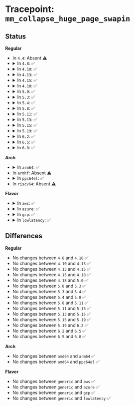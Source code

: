 # Tracepoint: <code>mm_collapse_huge_page_swapin</code>

## Status
<b>Regular</b>
<ul>
<li>
In <code>4.4</code>: Absent ⚠️
</li>
<li>
<details>
<summary>In <code>4.8</code>: ✅</summary>

Event:

```c
struct trace_event_raw_mm_collapse_huge_page_swapin {
    struct trace_entry ent;
    struct mm_struct *mm;
    int swapped_in;
    int referenced;
    int ret;
    char __data[0];
};
```
Function:

```c
void trace_event_raw_event_mm_collapse_huge_page_swapin(void *__data, struct mm_struct *mm, int swapped_in, int referenced, int ret);
```
</details>
</li>
<li>
<details>
<summary>In <code>4.10</code>: ✅</summary>

Event:

```c
struct trace_event_raw_mm_collapse_huge_page_swapin {
    struct trace_entry ent;
    struct mm_struct *mm;
    int swapped_in;
    int referenced;
    int ret;
    char __data[0];
};
```
Function:

```c
void trace_event_raw_event_mm_collapse_huge_page_swapin(void *__data, struct mm_struct *mm, int swapped_in, int referenced, int ret);
```
</details>
</li>
<li>
<details>
<summary>In <code>4.13</code>: ✅</summary>

Event:

```c
struct trace_event_raw_mm_collapse_huge_page_swapin {
    struct trace_entry ent;
    struct mm_struct *mm;
    int swapped_in;
    int referenced;
    int ret;
    char __data[0];
};
```
Function:

```c
void trace_event_raw_event_mm_collapse_huge_page_swapin(void *__data, struct mm_struct *mm, int swapped_in, int referenced, int ret);
```
</details>
</li>
<li>
<details>
<summary>In <code>4.15</code>: ✅</summary>

Event:

```c
struct trace_event_raw_mm_collapse_huge_page_swapin {
    struct trace_entry ent;
    struct mm_struct *mm;
    int swapped_in;
    int referenced;
    int ret;
    char __data[0];
};
```
Function:

```c
void trace_event_raw_event_mm_collapse_huge_page_swapin(void *__data, struct mm_struct *mm, int swapped_in, int referenced, int ret);
```
</details>
</li>
<li>
<details>
<summary>In <code>4.18</code>: ✅</summary>

Event:

```c
struct trace_event_raw_mm_collapse_huge_page_swapin {
    struct trace_entry ent;
    struct mm_struct *mm;
    int swapped_in;
    int referenced;
    int ret;
    char __data[0];
};
```
Function:

```c
void trace_event_raw_event_mm_collapse_huge_page_swapin(void *__data, struct mm_struct *mm, int swapped_in, int referenced, int ret);
```
</details>
</li>
<li>
<details>
<summary>In <code>5.0</code>: ✅</summary>

Event:

```c
struct trace_event_raw_mm_collapse_huge_page_swapin {
    struct trace_entry ent;
    struct mm_struct *mm;
    int swapped_in;
    int referenced;
    int ret;
    char __data[0];
};
```
Function:

```c
void trace_event_raw_event_mm_collapse_huge_page_swapin(void *__data, struct mm_struct *mm, int swapped_in, int referenced, int ret);
```
</details>
</li>
<li>
<details>
<summary>In <code>5.3</code>: ✅</summary>

Event:

```c
struct trace_event_raw_mm_collapse_huge_page_swapin {
    struct trace_entry ent;
    struct mm_struct *mm;
    int swapped_in;
    int referenced;
    int ret;
    char __data[0];
};
```
Function:

```c
void trace_event_raw_event_mm_collapse_huge_page_swapin(void *__data, struct mm_struct *mm, int swapped_in, int referenced, int ret);
```
</details>
</li>
<li>
<details>
<summary>In <code>5.4</code>: ✅</summary>

Event:

```c
struct trace_event_raw_mm_collapse_huge_page_swapin {
    struct trace_entry ent;
    struct mm_struct *mm;
    int swapped_in;
    int referenced;
    int ret;
    char __data[0];
};
```
Function:

```c
void trace_event_raw_event_mm_collapse_huge_page_swapin(void *__data, struct mm_struct *mm, int swapped_in, int referenced, int ret);
```
</details>
</li>
<li>
<details>
<summary>In <code>5.8</code>: ✅</summary>

Event:

```c
struct trace_event_raw_mm_collapse_huge_page_swapin {
    struct trace_entry ent;
    struct mm_struct *mm;
    int swapped_in;
    int referenced;
    int ret;
    char __data[0];
};
```
Function:

```c
void trace_event_raw_event_mm_collapse_huge_page_swapin(void *__data, struct mm_struct *mm, int swapped_in, int referenced, int ret);
```
</details>
</li>
<li>
<details>
<summary>In <code>5.11</code>: ✅</summary>

Event:

```c
struct trace_event_raw_mm_collapse_huge_page_swapin {
    struct trace_entry ent;
    struct mm_struct *mm;
    int swapped_in;
    int referenced;
    int ret;
    char __data[0];
};
```
Function:

```c
void trace_event_raw_event_mm_collapse_huge_page_swapin(void *__data, struct mm_struct *mm, int swapped_in, int referenced, int ret);
```
</details>
</li>
<li>
<details>
<summary>In <code>5.13</code>: ✅</summary>

Event:

```c
struct trace_event_raw_mm_collapse_huge_page_swapin {
    struct trace_entry ent;
    struct mm_struct *mm;
    int swapped_in;
    int referenced;
    int ret;
    char __data[0];
};
```
Function:

```c
void trace_event_raw_event_mm_collapse_huge_page_swapin(void *__data, struct mm_struct *mm, int swapped_in, int referenced, int ret);
```
</details>
</li>
<li>
<details>
<summary>In <code>5.15</code>: ✅</summary>

Event:

```c
struct trace_event_raw_mm_collapse_huge_page_swapin {
    struct trace_entry ent;
    struct mm_struct *mm;
    int swapped_in;
    int referenced;
    int ret;
    char __data[0];
};
```
Function:

```c
void trace_event_raw_event_mm_collapse_huge_page_swapin(void *__data, struct mm_struct *mm, int swapped_in, int referenced, int ret);
```
</details>
</li>
<li>
<details>
<summary>In <code>5.19</code>: ✅</summary>

Event:

```c
struct trace_event_raw_mm_collapse_huge_page_swapin {
    struct trace_entry ent;
    struct mm_struct *mm;
    int swapped_in;
    int referenced;
    int ret;
    char __data[0];
};
```
Function:

```c
void trace_event_raw_event_mm_collapse_huge_page_swapin(void *__data, struct mm_struct *mm, int swapped_in, int referenced, int ret);
```
</details>
</li>
<li>
<details>
<summary>In <code>6.2</code>: ✅</summary>

Event:

```c
struct trace_event_raw_mm_collapse_huge_page_swapin {
    struct trace_entry ent;
    struct mm_struct *mm;
    int swapped_in;
    int referenced;
    int ret;
    char __data[0];
};
```
Function:

```c
void trace_event_raw_event_mm_collapse_huge_page_swapin(void *__data, struct mm_struct *mm, int swapped_in, int referenced, int ret);
```
</details>
</li>
<li>
<details>
<summary>In <code>6.5</code>: ✅</summary>

Event:

```c
struct trace_event_raw_mm_collapse_huge_page_swapin {
    struct trace_entry ent;
    struct mm_struct *mm;
    int swapped_in;
    int referenced;
    int ret;
    char __data[0];
};
```
Function:

```c
void trace_event_raw_event_mm_collapse_huge_page_swapin(void *__data, struct mm_struct *mm, int swapped_in, int referenced, int ret);
```
</details>
</li>
<li>
<details>
<summary>In <code>6.8</code>: ✅</summary>

Event:

```c
struct trace_event_raw_mm_collapse_huge_page_swapin {
    struct trace_entry ent;
    struct mm_struct *mm;
    int swapped_in;
    int referenced;
    int ret;
    char __data[0];
};
```
Function:

```c
void trace_event_raw_event_mm_collapse_huge_page_swapin(void *__data, struct mm_struct *mm, int swapped_in, int referenced, int ret);
```
</details>
</li>
</ul>
<b>Arch</b>
<ul>
<li>
<details>
<summary>In <code>arm64</code>: ✅</summary>

Event:

```c
struct trace_event_raw_mm_collapse_huge_page_swapin {
    struct trace_entry ent;
    struct mm_struct *mm;
    int swapped_in;
    int referenced;
    int ret;
    char __data[0];
};
```
Function:

```c
void trace_event_raw_event_mm_collapse_huge_page_swapin(void *__data, struct mm_struct *mm, int swapped_in, int referenced, int ret);
```
</details>
</li>
<li>
In <code>armhf</code>: Absent ⚠️
</li>
<li>
<details>
<summary>In <code>ppc64el</code>: ✅</summary>

Event:

```c
struct trace_event_raw_mm_collapse_huge_page_swapin {
    struct trace_entry ent;
    struct mm_struct *mm;
    int swapped_in;
    int referenced;
    int ret;
    char __data[0];
};
```
Function:

```c
void trace_event_raw_event_mm_collapse_huge_page_swapin(void *__data, struct mm_struct *mm, int swapped_in, int referenced, int ret);
```
</details>
</li>
<li>
In <code>riscv64</code>: Absent ⚠️
</li>
</ul>
<b>Flavor</b>
<ul>
<li>
<details>
<summary>In <code>aws</code>: ✅</summary>

Event:

```c
struct trace_event_raw_mm_collapse_huge_page_swapin {
    struct trace_entry ent;
    struct mm_struct *mm;
    int swapped_in;
    int referenced;
    int ret;
    char __data[0];
};
```
Function:

```c
void trace_event_raw_event_mm_collapse_huge_page_swapin(void *__data, struct mm_struct *mm, int swapped_in, int referenced, int ret);
```
</details>
</li>
<li>
<details>
<summary>In <code>azure</code>: ✅</summary>

Event:

```c
struct trace_event_raw_mm_collapse_huge_page_swapin {
    struct trace_entry ent;
    struct mm_struct *mm;
    int swapped_in;
    int referenced;
    int ret;
    char __data[0];
};
```
Function:

```c
void trace_event_raw_event_mm_collapse_huge_page_swapin(void *__data, struct mm_struct *mm, int swapped_in, int referenced, int ret);
```
</details>
</li>
<li>
<details>
<summary>In <code>gcp</code>: ✅</summary>

Event:

```c
struct trace_event_raw_mm_collapse_huge_page_swapin {
    struct trace_entry ent;
    struct mm_struct *mm;
    int swapped_in;
    int referenced;
    int ret;
    char __data[0];
};
```
Function:

```c
void trace_event_raw_event_mm_collapse_huge_page_swapin(void *__data, struct mm_struct *mm, int swapped_in, int referenced, int ret);
```
</details>
</li>
<li>
<details>
<summary>In <code>lowlatency</code>: ✅</summary>

Event:

```c
struct trace_event_raw_mm_collapse_huge_page_swapin {
    struct trace_entry ent;
    struct mm_struct *mm;
    int swapped_in;
    int referenced;
    int ret;
    char __data[0];
};
```
Function:

```c
void trace_event_raw_event_mm_collapse_huge_page_swapin(void *__data, struct mm_struct *mm, int swapped_in, int referenced, int ret);
```
</details>
</li>
</ul>

## Differences
<b>Regular</b>
<ul>
<li>
No changes between <code>4.8</code> and <code>4.10</code> ✅
</li>
<li>
No changes between <code>4.10</code> and <code>4.13</code> ✅
</li>
<li>
No changes between <code>4.13</code> and <code>4.15</code> ✅
</li>
<li>
No changes between <code>4.15</code> and <code>4.18</code> ✅
</li>
<li>
No changes between <code>4.18</code> and <code>5.0</code> ✅
</li>
<li>
No changes between <code>5.0</code> and <code>5.3</code> ✅
</li>
<li>
No changes between <code>5.3</code> and <code>5.4</code> ✅
</li>
<li>
No changes between <code>5.4</code> and <code>5.8</code> ✅
</li>
<li>
No changes between <code>5.8</code> and <code>5.11</code> ✅
</li>
<li>
No changes between <code>5.11</code> and <code>5.13</code> ✅
</li>
<li>
No changes between <code>5.13</code> and <code>5.15</code> ✅
</li>
<li>
No changes between <code>5.15</code> and <code>5.19</code> ✅
</li>
<li>
No changes between <code>5.19</code> and <code>6.2</code> ✅
</li>
<li>
No changes between <code>6.2</code> and <code>6.5</code> ✅
</li>
<li>
No changes between <code>6.5</code> and <code>6.8</code> ✅
</li>
</ul>
<b>Arch</b>
<ul>
<li>
No changes between <code>amd64</code> and <code>arm64</code> ✅
</li>
<li>
No changes between <code>amd64</code> and <code>ppc64el</code> ✅
</li>
</ul>
<b>Flavor</b>
<ul>
<li>
No changes between <code>generic</code> and <code>aws</code> ✅
</li>
<li>
No changes between <code>generic</code> and <code>azure</code> ✅
</li>
<li>
No changes between <code>generic</code> and <code>gcp</code> ✅
</li>
<li>
No changes between <code>generic</code> and <code>lowlatency</code> ✅
</li>
</ul>
